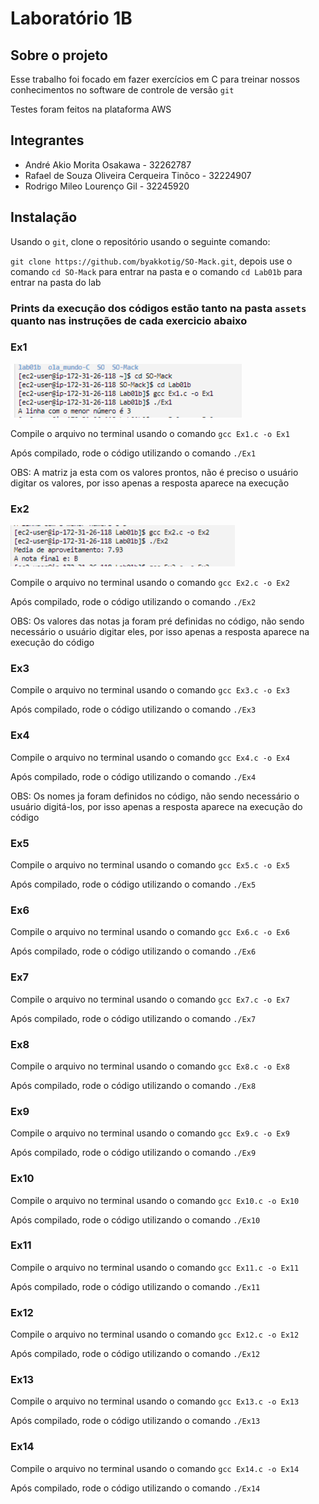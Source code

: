 # Laboratório 1B

## Sobre o projeto

Esse trabalho foi focado em fazer exercícios em C para treinar nossos conhecimentos no software de controle de versão `git`

Testes foram feitos na plataforma AWS

## Integrantes

- André Akio Morita Osakawa - 32262787
- Rafael de Souza Oliveira Cerqueira Tinôco - 32224907
- Rodrigo Mileo Lourenço Gil - 32245920

## Instalação

Usando o `git`, clone o repositório usando o seguinte comando:

`git clone https://github.com/byakkotig/SO-Mack.git`, depois use o comando `cd SO-Mack` para entrar na pasta e o comando `cd Lab01b` para entrar na pasta do lab

### Prints da execução dos códigos estão tanto na pasta `assets` quanto nas instruções de cada exercicio abaixo

### Ex1 

![alt](/assets/Ex1.png)

Compile o arquivo no terminal usando o comando `gcc Ex1.c -o Ex1`

Após compilado, rode o código utilizando o comando `./Ex1`

OBS: A matriz ja esta com os valores prontos, não é preciso o usuário digitar os valores, por isso apenas a resposta aparece na execução

### Ex2 

![alt](/assets/Ex2.png)

Compile o arquivo no terminal usando o comando `gcc Ex2.c -o Ex2`

Após compilado, rode o código utilizando o comando `./Ex2`

OBS: Os valores das notas ja foram pré definidas no código, não sendo necessário o usuário digitar eles, por isso apenas a resposta aparece na execução do código

### Ex3
 
Compile o arquivo no terminal usando o comando `gcc Ex3.c -o Ex3`

Após compilado, rode o código utilizando o comando `./Ex3`

### Ex4

Compile o arquivo no terminal usando o comando `gcc Ex4.c -o Ex4`

Após compilado, rode o código utilizando o comando `./Ex4`

OBS: Os nomes ja foram definidos no código, não sendo necessário o usuário digitá-los, por isso apenas a resposta aparece na execução do código

### Ex5

Compile o arquivo no terminal usando o comando `gcc Ex5.c -o Ex5`

Após compilado, rode o código utilizando o comando `./Ex5`

### Ex6

Compile o arquivo no terminal usando o comando `gcc Ex6.c -o Ex6`

Após compilado, rode o código utilizando o comando `./Ex6`

### Ex7

Compile o arquivo no terminal usando o comando `gcc Ex7.c -o Ex7`

Após compilado, rode o código utilizando o comando `./Ex7`

### Ex8

Compile o arquivo no terminal usando o comando `gcc Ex8.c -o Ex8`

Após compilado, rode o código utilizando o comando `./Ex8`

### Ex9

Compile o arquivo no terminal usando o comando `gcc Ex9.c -o Ex9`

Após compilado, rode o código utilizando o comando `./Ex9`

### Ex10

Compile o arquivo no terminal usando o comando `gcc Ex10.c -o Ex10`

Após compilado, rode o código utilizando o comando `./Ex10`

### Ex11

Compile o arquivo no terminal usando o comando `gcc Ex11.c -o Ex11`

Após compilado, rode o código utilizando o comando `./Ex11`

### Ex12

Compile o arquivo no terminal usando o comando `gcc Ex12.c -o Ex12`

Após compilado, rode o código utilizando o comando `./Ex12`

### Ex13

Compile o arquivo no terminal usando o comando `gcc Ex13.c -o Ex13`

Após compilado, rode o código utilizando o comando `./Ex13`

### Ex14

Compile o arquivo no terminal usando o comando `gcc Ex14.c -o Ex14`

Após compilado, rode o código utilizando o comando `./Ex14`